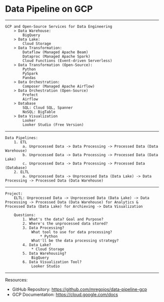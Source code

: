 # Data Pipeline on GCP

---
    GCP and Open-Source Services for Data Engineering
        > Data Warehouse: 
            BigQuery
        > Data Lake: 
            Cloud Storage
        > Data Transformation:
            Dataflow (Managed Apache Beam)
            Dataproc (Managed Apache Spark)
            Cloud Functions (Event-driven Serverless)
        > Data Transformation (Open-Source):
            Python
            PySpark
            Pandas
        > Data Orchestration:
            Composer (Managed Apache Airflow)
        > Data Orchestration (Open-Source)
            Prefect
            Airflow
        > Database
            SQL: Cloud SQL, Spanner
            NoSQL: BigTable
        > Data Visualization
            Looker
            Looker Studio (Free Version) 
            
---
    Data Pipelines:
        1. ETL
            a. Unprocessed Data -> Data Processing -> Processed Data (Data Warehouse)
            b. Unprocessed Data -> Data Processing -> Processed Data (Data Lake)
            c. Unprocessed Data -> Data Processing -> Processed Data (Database)
        2. ELTL
            a. Unprocessed Data -> Unprocessed Data (Data Lake) -> Data Processing -> Processed Data (Data Warehouse)

---
    Project:
        ELTL: Unprocessed Data -> Unprocessed Data (Data Lake) -> Data Processing -> Processed Data (Data Warehouse) for Analytics & Processed Data (Data Lake) for Archieving -> Data Visualization

        Questions:
            1. What's the data? Goal and Purpose?
            2. Where's the unprocessed data stored?
            3. Data Processing?
                What tool to use for data processing?
                    * Python
                What'll be the data processing strategy?
            4. Data Lake?
                * Cloud Storage
            5. Data Warehousing?
                BigQuery
            6. Data Visualization Tool?
                Looker Studio
                
---
Resources:
* GitHub Repository: https://github.com/mregojos/data-pipeline-gcp
* GCP Documentation: https://cloud.google.com/docs
